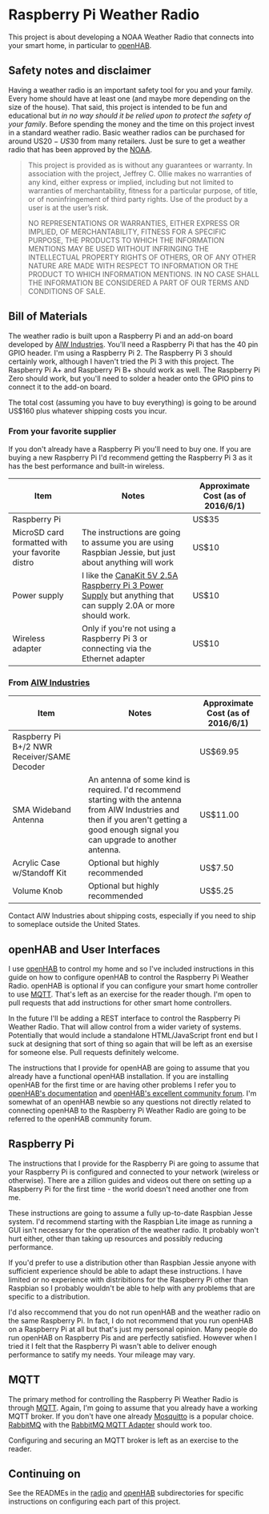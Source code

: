# Raspberry Pi Weather Radio

This project is about developing a NOAA Weather Radio that connects
into your smart home, in particular to [openHAB](http://www.openhab.org/).

## Safety notes and disclaimer

Having a weather radio is an important safety tool for you and your
family. Every home should have at least one (and maybe more depending
on the size of the house). That said, this project is intended to be
fun and educational but _in no way should it be relied upon to protect
the safety of your family_. Before spending the money and the time on
this project invest in a standard weather radio. Basic weather radios
can be purchased for around US$20-US$30 from many retailers. Just be
sure to get a weather radio that has been approved by the
[NOAA](http://www.nws.noaa.gov/nwr/info/nwrrcvr.html#pad).

> This project is provided as is without any guarantees or
> warranty. In association with the project, Jeffrey C. Ollie makes no
> warranties of any kind, either express or implied, including but not
> limited to warranties of merchantability, fitness for a particular
> purpose, of title, or of noninfringement of third party rights. Use
> of the product by a user is at the user’s risk.
> 
> NO REPRESENTATIONS OR WARRANTIES, EITHER EXPRESS OR IMPLIED, OF
> MERCHANTABILITY, FITNESS FOR A SPECIFIC PURPOSE, THE PRODUCTS TO
> WHICH THE INFORMATION MENTIONS MAY BE USED WITHOUT INFRINGING THE
> INTELLECTUAL PROPERTY RIGHTS OF OTHERS, OR OF ANY OTHER NATURE ARE
> MADE WITH RESPECT TO INFORMATION OR THE PRODUCT TO WHICH INFORMATION
> MENTIONS. IN NO CASE SHALL THE INFORMATION BE CONSIDERED A PART OF
> OUR TERMS AND CONDITIONS OF SALE.

## Bill of Materials

The weather radio is built upon a Raspberry Pi and an add-on board
developed by [AIW Industries](http://www.aiwindustries/).  You'll need
a Raspberry Pi that has the 40 pin GPIO header. I'm using a Raspberry
Pi 2. The Raspberry Pi 3 should certainly work, although I haven't
tried the Pi 3 with this project. The Raspberry Pi A+ and Raspberry Pi
B+ should work as well. The Raspberry Pi Zero should work, but you'll
need to solder a header onto the GPIO pins to connect it to the add-on
board.

The total cost (assuming you have to buy everything) is going to be
around US$160 plus whatever shipping costs you incur.

### From your favorite supplier

If you don't already have a Raspberry Pi you'll need to buy one.  If
you are buying a new Raspberry Pi I'd recommend getting the Raspberry
Pi 3 as it has the best performance and built-in wireless.

Item | Notes | Approximate Cost (as of 2016/6/1)
-----| ----- | ----------------------
Raspberry Pi | | US$35
MicroSD card formatted with your favorite distro | The instructions are going to assume you are using Raspbian Jessie, but just about anything will work | US$10
Power supply | I like the [CanaKit 5V 2.5A Raspberry Pi 3 Power Supply](http://smile.amazon.com/dp/B00MARDJZ4) but anything that can supply 2.0A or more should work. | US$10
Wireless adapter | Only if you're not using a Raspberry Pi 3 or connecting via the Ethernet adapter | US$10

### From [AIW Industries](http://www.aiwindistries.com/)

Item | Notes | Approximate Cost (as of 2016/6/1)
---- | ----- | ----------------------
Raspberry Pi B+/2 NWR Receiver/SAME Decoder | | US$69.95
SMA Wideband Antenna | An antenna of some kind is required. I'd recommend starting with the antenna from AIW Industries and then if you aren't getting a good enough signal you can upgrade to another antenna. | US$11.00
Acrylic Case w/Standoff Kit | Optional but highly recommended | US$7.50
Volume Knob | Optional but highly recommended | US$5.25

Contact AIW Industries about shipping costs, especially if you need to
ship to someplace outside the United States.

## openHAB and User Interfaces

I use [openHAB](http://www.openhab.org/) to control my home and so
I've included instructions in this guide on how to configure openHAB
to control the Raspberry Pi Weather Radio. openHAB is optional if you
can configure your smart home controller to use
[MQTT](http://mqtt.org/). That's left as an exercise for the reader
though. I'm open to pull requests that add instructions for other
smart home controllers.

In the future I'll be adding a REST interface to control the Raspberry
Pi Weather Radio. That will allow control from a wider variety of
systems. Potentially that would include a standalone HTML/JavaScript
front end but I suck at designing that sort of thing so again that
will be left as an exersise for someone else. Pull requests
definitely welcome.

The instructions that I provide for openHAB are going to assume that
you already have a functional openHAB installation. If you are
installing openHAB for the first time or are having other problems I
refer you to [openHAB's
documentation](https://github.com/openhab/openhab/wiki) and [openHAB's
excellent community forum](https://community.openhab.org/). I'm
somewhat of an openHAB newbie so any questions not directly related to
connecting openHAB to the Raspberry Pi Weather Radio are going to be
referred to the openHAB community forum.

## Raspberry Pi

The instructions that I provide for the Raspberry Pi are going to
assume that your Raspberry Pi is configured and connected to your
network (wireless or otherwise). There are a zillion guides and videos
out there on setting up a Raspberry Pi for the first time - the world
doesn't need another one from me.

These instructions are going to assume a fully up-to-date Raspbian
Jesse system. I'd recommend starting with the Raspbian Lite image as
running a GUI isn't necessary for the operation of the weather
radio. It probably won't hurt either, other than taking up resources
and possibly reducing performance.

If you'd prefer to use a distribution other than Raspbian Jessie
anyone with sufficient experience should be able to adapt these
instructions. I have limited or no experience with distribitions for
the Raspberry Pi other than Raspbian so I probably wouldn't be able to
help with any problems that are specific to a distribution.

I'd also reccommend that you do not run openHAB and the weather radio
on the same Raspberry Pi. In fact, I do not recommend that you run
openHAB on a Raspberry Pi at all but that's just my personal
opinion. Many people do run openHAB on Raspberry Pis and are perfectly
satisfied. However when I tried it I felt that the Raspberry Pi wasn't
able to deliver enough performance to satify my needs. Your mileage
may vary.

## MQTT

The primary method for controlling the Raspberry Pi Weather Radio is
through [MQTT](http://mqtt.org/). Again, I'm going to assume that you
already have a working MQTT broker. If you don't have one already
[Mosquitto](http://mosquitto.org/) is a popular
choice. [RabbitMQ](http://www.rabbitmq.com/) with the [RabbitMQ MQTT
Adapter](https://www.rabbitmq.com/mqtt.html) should work too.

Configuring and securing an MQTT broker is left as an exercise to the
reader.

## Continuing on

See the READMEs in the [radio](radio/) and [openHAB](openhab/)
subdirectories for specific instructions on configuring each part of
this project.
